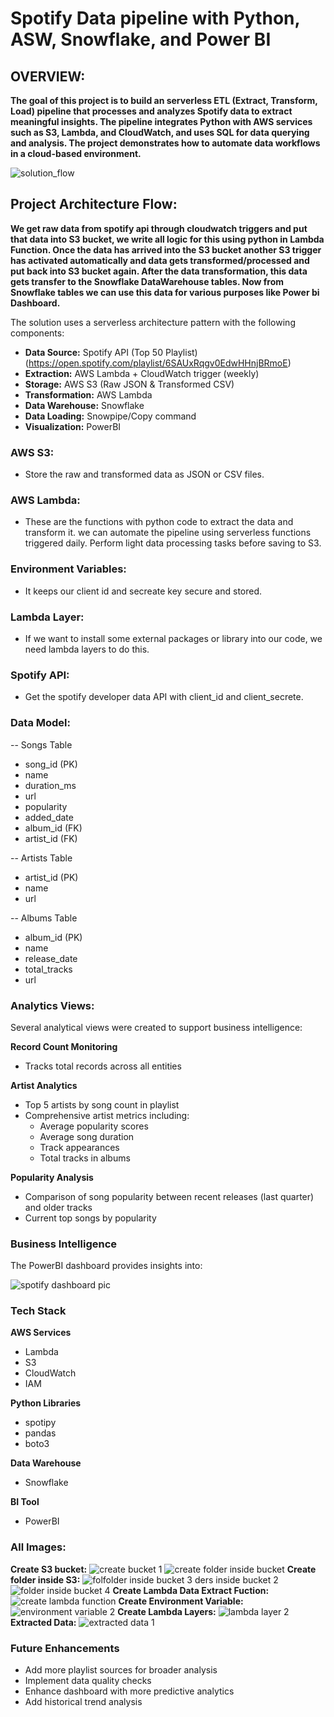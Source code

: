 # Spotify Data pipeline with Python, ASW, Snowflake, and Power BI

## OVERVIEW:
**The goal of this project is to build an serverless ETL (Extract, Transform, Load) pipeline that processes and analyzes Spotify data to extract meaningful insights. The pipeline integrates Python with AWS services such as S3, Lambda, and CloudWatch, and uses SQL for data querying and analysis. The project demonstrates how to automate data workflows in a cloud-based environment.**

![solution_flow](https://github.com/user-attachments/assets/a7e173cf-d497-42ab-b4ad-f149d1795906)

## Project Architecture Flow:
**We get raw data from spotify api through cloudwatch triggers and put that data into S3 bucket, we write all logic for this using python in Lambda Function. Once the data has arrived into the S3 bucket another S3 trigger has activated automatically and data gets transformed/processed and put back into S3 bucket again. After the data transformation, this data gets transfer to the Snowflake DataWarehouse tables. Now from Snowflake tables we can use this data for various purposes like Power bi Dashboard.**

The solution uses a serverless architecture pattern with the following components:

- **Data Source:** Spotify API (Top 50 Playlist) (https://open.spotify.com/playlist/6SAUxRqgv0EdwHHnjBRmoE)
- **Extraction:** AWS Lambda + CloudWatch trigger (weekly)
- **Storage:** AWS S3 (Raw JSON & Transformed CSV)
- **Transformation:** AWS Lambda
- **Data Warehouse:** Snowflake
- **Data Loading:** Snowpipe/Copy command
- **Visualization:** PowerBI

### AWS S3:
- Store the raw and transformed data as JSON or CSV files.

### AWS Lambda:
- These are the functions with python code to extract the data and transform it. we can automate the pipeline using serverless functions triggered daily. Perform light data processing tasks before saving to S3.

### Environment Variables:
- It keeps our client id and secreate key secure and stored.

### Lambda Layer:
- If we want to install some external packages or library into our code, we need lambda layers to do this.

### Spotify API:
- Get the spotify developer data API with client_id and client_secrete.

### Data Model:
-- Songs Table
- song_id (PK)
- name
- duration_ms
- url
- popularity
- added_date
- album_id (FK)
- artist_id (FK)

-- Artists Table
- artist_id (PK)
- name
- url

-- Albums Table
- album_id (PK)
- name
- release_date
- total_tracks
- url

### Analytics Views:
Several analytical views were created to support business intelligence:

**Record Count Monitoring**

- Tracks total records across all entities

**Artist Analytics**

- Top 5 artists by song count in playlist
- Comprehensive artist metrics including:
  - Average popularity scores
  - Average song duration
  - Track appearances
  - Total tracks in albums

**Popularity Analysis**

- Comparison of song popularity between recent releases (last quarter) and older tracks
- Current top songs by popularity

### Business Intelligence
The PowerBI dashboard provides insights into:

![spotify dashboard pic](https://github.com/user-attachments/assets/0d124c12-fa0d-4bce-b320-8041317b7a3a)

### Tech Stack
**AWS Services**
- Lambda
- S3
- CloudWatch
- IAM

**Python Libraries**
- spotipy
- pandas
- boto3

**Data Warehouse**
- Snowflake

**BI Tool**
- PowerBI

### All Images:
**Create S3 bucket:**
![create bucket 1](https://github.com/user-attachments/assets/d4d7f504-ea28-4650-9131-0a5145c9c1ea)
![create folder inside bucket](https://github.com/user-attachments/assets/30e9db31-e032-436e-a3fe-fbd3b0c1fef5)
**Create folder inside S3:**
![fol![folder inside bucket 3](https://github.com/user-attachments/assets/77ce9f07-ce13-4f71-8f46-d0a0b5f24e82)
ders inside bucket 2](https://github.com/user-attachments/assets/7e1ed694-fba6-4864-acc1-cdd666631144)
![folder inside bucket 4](https://github.com/user-attachments/assets/6c3cc8f1-c46e-4f89-935c-0481137ece27)
**Create Lambda Data Extract Fuction:**
![create lambda function](https://github.com/user-attachments/assets/dd46dcbd-bebb-4dd6-a275-0ee62aaa7384)
**Create Environment Variable:**
![environment variable 2](https://github.com/user-attachments/assets/995b9d19-f20d-4db4-829e-55336aa8f623)
**Create Lambda Layers:**
![lambda layer 2](https://github.com/user-attachments/assets/ebb7acf2-829c-4c24-bc93-b54c2955f6d5)
**Extracted Data:**
![extracted data 1](https://github.com/user-attachments/assets/c67239e0-3350-4582-a7df-757eade5e396)

### Future Enhancements
- Add more playlist sources for broader analysis
- Implement data quality checks
- Enhance dashboard with more predictive analytics
- Add historical trend analysis
